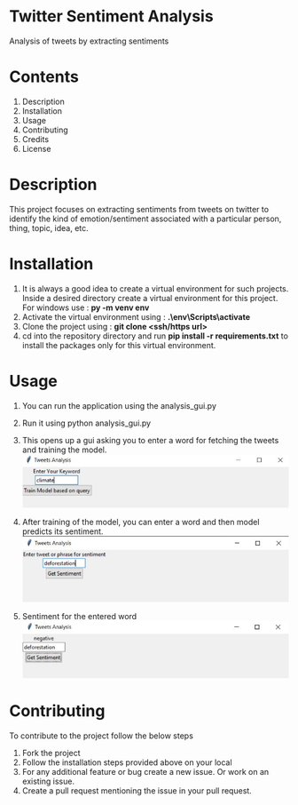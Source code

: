 # Twitter Sentiment Analysis

Analysis of tweets by extracting sentiments


# Contents

1. Description
1. Installation
2. Usage
3. Contributing
4. Credits
5. License

# Description

This project focuses on extracting sentiments from tweets on twitter to identify the kind of emotion/sentiment associated with a particular person, thing, topic, idea, etc.

# Installation

1. It is always a good idea to create a virtual environment for such projects. Inside a desired directory create a virtual environment for this project. For windows use : **py -m venv env**
2. Activate the virtual environment using : **.\env\Scripts\activate**
3. Clone the project using : **git clone <ssh/https url>**
4. cd into the repository directory and run **pip install -r requirements.txt** to install the packages only for this virtual environment.

# Usage

1. You can run the application using the analysis_gui.py


2. Run it using python analysis_gui.py


3. This opens up a gui asking you to enter a word for fetching the tweets and training the model.
   ![](images/readme-images/train.JPG)


4. After training of the model, you can enter a word and then model predicts its sentiment.
   ![](images/readme-images/test.JPG)
   
   
5. Sentiment for the entered word
   ![](images/readme-images/result.JPG)   

# Contributing

To contribute to the project follow the below steps

1. Fork the project
2. Follow the installation steps provided above on your local
3. For any additional feature or bug create a new issue. Or work on an existing issue.
4. Create a pull request mentioning the issue in your pull request.
